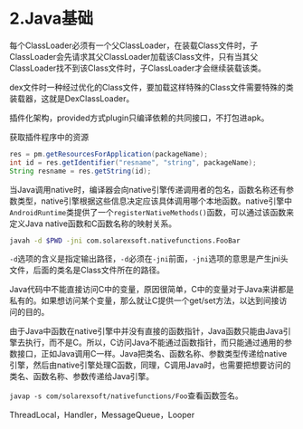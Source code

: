 # 2.Java基础

每个ClassLoader必须有一个父ClassLoader，在装载Class文件时，子ClassLoader会先请求其父ClassLoader加载该Class文件，只有当其父ClassLoader找不到该Class文件时，子ClassLoader才会继续装载该类。

dex文件时一种经过优化的Class文件，要加载这样特殊的Class文件需要特殊的类装载器，这就是DexClassLoader。

插件化架构，provided方式plugin只编译依赖的共同接口，不打包进apk。

获取插件程序中的资源

```java
res = pm.getResourcesForApplication(packageName);
int id = res.getIdentifier("resname", "string", packageName);
String resname = res.getString(id);
```

当Java调用native时，编译器会向native引擎传递调用者的包名，函数名称还有参数类型，native引擎根据这些信息决定应该具体调用哪个本地函数。native引擎中``AndroidRuntime``类提供了一个``registerNativeMethods()``函数，可以通过该函数来定义Java native函数和C函数名称的映射关系。

```bash
javah -d $PWD -jni com.solarexsoft.nativefunctions.FooBar
```

``-d``选项的含义是指定输出路径，``-d``必须在``-jni``前面，``-jni``选项的意思是产生jni头文件，后面的类名是Class文件所在的路径。

Java代码中不能直接访问C中的变量，原因很简单，C中的变量对于Java来讲都是私有的。如果想访问某个变量，那么就让C提供一个get/set方法，以达到间接访问的目的。

由于Java中函数在native引擎中并没有直接的函数指针，Java函数只能由Java引擎去执行，而不是C。所以，C访问Java不能通过函数指针，而只能通过通用的参数接口，正如Java调用C一样。Java把类名、函数名称、参数类型传递给native引擎，然后由native引擎处理C函数，同理，C调用Java时，也需要把想要访问的类名、函数名称、参数传递给Java引擎。

``javap -s com/solarexsoft/nativefunctions/Foo``查看函数签名。

ThreadLocal，Handler，MessageQueue，Looper
